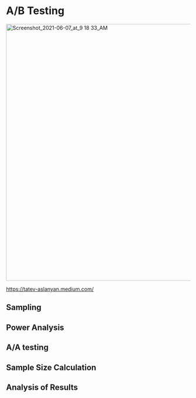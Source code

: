 

# A/B Testing
<img alt="Screenshot_2021-06-07_at_9 18 33_AM" src="https://user-images.githubusercontent.com/76843403/130661485-8500fcd0-c41e-4899-b6bf-38964fb8257c.jpeg" width="1000" height="700" align = "center">

https://tatev-aslanyan.medium.com/

## Sampling

## Power Analysis

## A/A testing 

## Sample Size Calculation

## Analysis of Results

